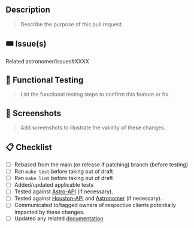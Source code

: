 ## Description

> Describe the purpose of this pull request.

## 🎟 Issue(s)

Related astronomer/issues#XXXX

## 🧪 Functional Testing

> List the functional testing steps to confirm this feature or fix.

## 📸 Screenshots

> Add screenshots to illustrate the validity of these changes.

## 📋 Checklist

- [ ] Rebased from the main (or release if patching) branch (before testing)
- [ ] Ran `make test` before taking out of draft
- [ ] Ran `make lint` before taking out of draft
- [ ] Added/updated applicable tests
- [ ] Tested against [Astro-API](https://github.com/astronomer/astro/) (if necessary).
- [ ] Tested against [Houston-API](https://github.com/astronomer/houston-api/) and [Astronomer](https://github.com/astronomer/astronomer/) (if necessary).
- [ ] Communicated to/tagged owners of respective clients potentially impacted by these changes.
- [ ] Updated any related [documentation](https://github.com/astronomer/docs/)

